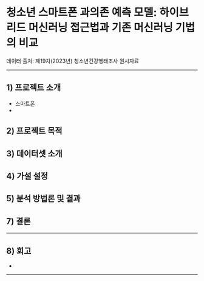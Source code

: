 # 청소년 스마트폰 과의존 예측 모델: 하이브리드 머신러닝 접근법과 기존 머신러닝 기법의 비교


데이터 출처: 제19차(2023년) 청소년건강행태조사 원시자료

---

## 1) 프로젝트 소개
- 스마트폰
- 

## 2) 프로젝트 목적
 



## 3) 데이터셋 소개




## 4) 가설 설정 



## 5) 분석 방법론 및 결과

  



## 7) 결론
  

---

## 8) 회고
- 

---
